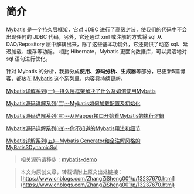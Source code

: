# 简介

Mybatis 是一个持久层框架，它对 JDBC 进行了高级封装，使我们的代码中不会出现任何的 JDBC 代码，另外，它还通过 xml 或注解的方式将 sql 从 DAO/Repository 层中解耦出来，除了这些基本功能外，它还提供了动态 sql、延迟加载、缓存等功能。 相比 Hibernate，Mybatis 更面向数据库，可以灵活地对 sql 语句进行优化。

针对 Mybatis 的分析，我拆分成**使用、源码分析、生成器**等部分，已更新5篇博客，都放在 [Mybatis](https://www.cnblogs.com/ZhangZiSheng001/category/1685176.html) 这个系列里，内容将持续更新。

[Mybatis详解系列(一)--持久层框架解决了什么及如何使用Mybatis](https://www.cnblogs.com/ZhangZiSheng001/p/12603885.html)

 [Mybatis源码详解系列(二)--Mybatis如何加载配置及初始化](https://www.cnblogs.com/ZhangZiSheng001/p/12704076.html) 

 [Mybatis源码详解系列(三)--从Mapper接口开始看Mybatis的执行逻辑](https://www.cnblogs.com/ZhangZiSheng001/p/12761376.html) 

 [Mybatis源码详解系列(四)--你不知道的Mybatis用法和细节](https://www.cnblogs.com/ZhangZiSheng001/p/12773971.html) 

 [Mybatis详解系列(五)--Mybatis Generator和全注解风格的MyBatis3DynamicSql](https://www.cnblogs.com/ZhangZiSheng001/p/12820344.html) 



> 相关源码请移步：[mybatis-demo](https://github.com/ZhangZiSheng001/mybatis-projects)

> 本文为原创文章，转载请附上原文出处链接：[https://www.cnblogs.com/ZhangZiSheng001/p/13237670.html](https://www.cnblogs.com/ZhangZiSheng001/p/13237670.html)
